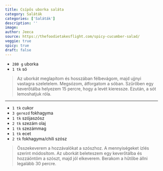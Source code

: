 ```yaml
---
title: Csípős uborka saláta
category: Saláták
categories: ['Saláták']
description: ''
image: 
author: Jeeca
source: https://thefoodietakesflight.com/spicy-cucumber-salad/
veggie: true
spicy: true
draft: false
---
```


- `280 g` uborka
- `1 tk` só

> Az uborkát meglapítom és hosszában félbevágom, majd ujjnyi vastagra szeletelem. Megsózom, átforgatom a sóban. Szűrőben egy keverőtálba helyezem 15 percre, hogy a levét kieressze. Ezután, a sót lemoshatjuk róla.

---

- `1 tk` cukor
- `3 gerezd` fokhagyma
- `1 tk` szójaszósz
- `2 tk` szezám olaj
- `1 tk` szezámmag
- `1 tk` ecet
- `2 tk` fokhagyma/chili szósz

> Összekeverem a hozzávalókat a szószhoz. A mennyiségeket ízlés szerint módosítom. Az uborkát beleteszem egy keverőtálba és hozzáöntöm a szószt, majd jól elkeverem. Berakom a hűtőbe állni legalább 30 percre.
